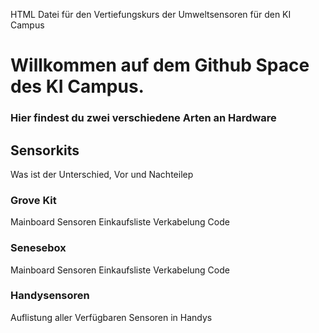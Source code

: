 HTML Datei für den Vertiefungskurs der Umweltsensoren für den KI Campus

# Willkommen auf dem Github Space des KI Campus.
###    Hier findest du zwei verschiedene Arten an Hardware

## Sensorkits
Was ist der Unterschied, Vor und Nachteilep

### Grove Kit
Mainboard
Sensoren
Einkaufsliste
Verkabelung
Code

### Senesebox
Mainboard
Sensoren
Einkaufsliste
Verkabelung
Code

### Handysensoren
Auflistung aller Verfügbaren Sensoren in Handys
